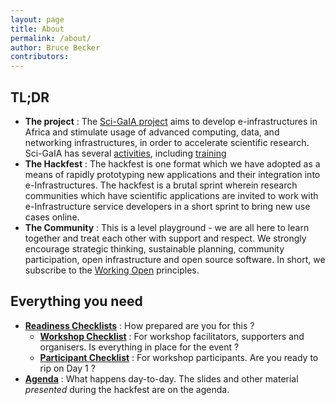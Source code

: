 ```yaml
---
layout: page
title: About
permalink: /about/
author: Bruce Becker
contributors:
---
```


## TL;DR

  * **The project** : The [Sci-GaIA project](http://www.sci-gaia.eu) aims to develop e-infrastructures in Africa and stimulate usage of advanced computing, data, and networking infrastructures, in order to accelerate scientific research. Sci-GaIA has several [activities](http://www.sci-gaia.eu/project-activities/), including [training](http://www.sci-gaia.eu/project-activities/training/)
  * **The Hackfest** : The hackfest is one format which we have adopted as a means of rapidly prototyping new applications and their integration into e-Infrastructures. The hackfest is a brutal sprint wherein research communities which have scientific applications are invited to work with e-Infrastructure service developers in a short sprint to bring new use cases online.
  * **The Community** : This is a level playground - we are all here to learn together and treat each other with support and respect. We strongly encourage strategic thinking, sustainable planning, community participation, open infrastructure and open source software. In short, we subscribe to the [Working Open](http://mozillascience.github.io/working-open-workshop/index.html) principles.

## Everything you need

  * [**Readiness Checklists**]() : How prepared are you for this ?
    * [**Workshop Checklist**]() : For workshop facilitators, supporters and organisers. Is everything in place for the event ?
    * [**Participant Checklist**]() : For workshop participants. Are you ready to rip on Day 1 ?
  * [**Agenda**](http://agenda.ct.infn.it/e/wacren-hackfest) : What happens day-to-day. The slides and other material _presented_ during the hackfest are on the agenda.
